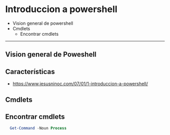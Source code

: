 # Introduccion a powershell
- Vision general de powershell
- Cmdlets
  - Encontrar cmdlets

--------------------

## Vision general de Poweshell
## Características
- https://www.jesusninoc.com/07/01/1-introduccion-a-powershell/

## Cmdlets
## Encontrar cmdlets
``` Powershell
  Get-Command -Noun Process
``` 
